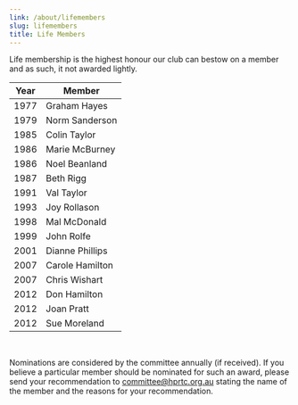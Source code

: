 ```yaml
---
link: /about/lifemembers
slug: lifemembers
title: Life Members
---
```


Life membership is the highest honour our club can bestow on a member and as such, it not awarded lightly.

| Year | Member          |
|------|-----------------|
| 1977 | Graham Hayes    |
| 1979 | Norm Sanderson  |
| 1985 | Colin Taylor    |
| 1986 | Marie McBurney  |
| 1986 | Noel Beanland   |
| 1987 | Beth Rigg       |
| 1991 | Val Taylor      |
| 1993 | Joy Rollason    |
| 1998 | Mal McDonald    |
| 1999 | John Rolfe      |
| 2001 | Dianne Phillips |
| 2007 | Carole Hamilton |
| 2007 | Chris Wishart   |
| 2012 | Don Hamilton    |
| 2012 | Joan Pratt      |
| 2012 | Sue Moreland    |

&nbsp;

Nominations are considered by the committee annually (if received). If you believe a particular member should be nominated for such an award, please send your recommendation to committee@hprtc.org.au stating the name of the member and the reasons for your recommendation.
